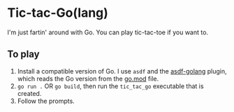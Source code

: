 # Tic-tac-Go(lang)
I'm just fartin' around with Go. You can play tic-tac-toe if you want to.

## To play

1. Install a compatible version of Go. I use `asdf` and the [asdf-golang](https://github.com/asdf-community/asdf-golang) plugin, which reads the Go version from the [go.mod](go.mod) file.
1. `go run .` OR `go build`, then run the `tic_tac_go` executable that is created.
1. Follow the prompts.
